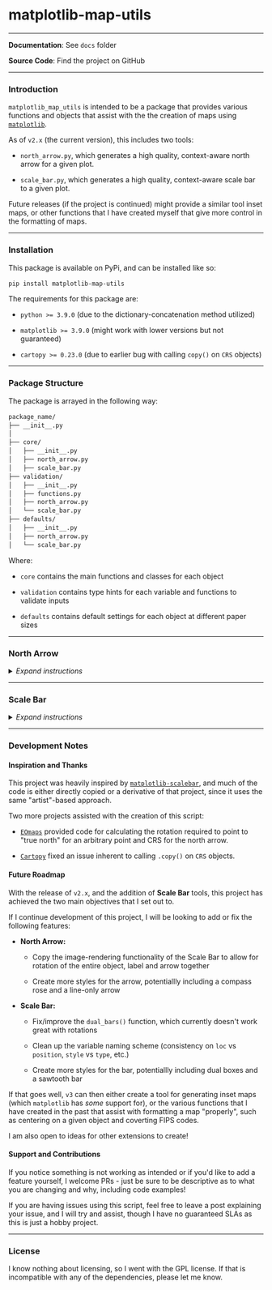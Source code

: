 # matplotlib-map-utils
 
---

**Documentation**: See `docs` folder

**Source Code**: Find the project on GitHub

---

### Introduction

`matplotlib_map_utils` is intended to be a package that provides various functions and objects that assist with the the creation of maps using [`matplotlib`](https://matplotlib.org/stable/).

As of `v2.x` (the current version), this includes two tools: 

* `north_arrow.py`, which generates a high quality, context-aware north arrow for a given plot. 

* `scale_bar.py`, which generates a high quality, context-aware scale bar to a given plot. 

Future releases (if the project is continued) might provide a similar tool inset maps, or other functions that I have created myself that give more control in the formatting of maps.

---

### Installation

This package is available on PyPi, and can be installed like so:

```bash
pip install matplotlib-map-utils
```

The requirements for this package are:

* `python >= 3.9.0` (due to the dictionary-concatenation method utilized)

* `matplotlib >= 3.9.0` (might work with lower versions but not guaranteed)

* `cartopy >= 0.23.0` (due to earlier bug with calling `copy()` on `CRS` objects)

---

### Package Structure

The package is arrayed in the following way:

```bash
package_name/
├── __init__.py
│
├── core/
│   ├── __init__.py
│   ├── north_arrow.py
│   ├── scale_bar.py
├── validation/
│   ├── __init__.py
│   ├── functions.py
│   ├── north_arrow.py
│   └── scale_bar.py
├── defaults/
│   ├── __init__.py
│   ├── north_arrow.py
│   └── scale_bar.py
```

Where:

* `core` contains the main functions and classes for each object

* `validation` contains type hints for each variable and functions to validate inputs

* `defaults` contains default settings for each object at different paper sizes

---

### North Arrow

<details>
<summary><i>Expand instructions</i></summary>

#### Quick Start

Importing the North Arrow functions and classes can be done like so:

```py
from matplotlib_map_utils.core.north_arrow import NorthArrow, north_arrow
```

The quickest way to add a single north arrow to a single plot is to use the `north_arrow` function:

```python
# Setting up a plot
fig, ax = matplotlib.pyplot.subplots(1,1, figsize=(5,5), dpi=150)
# Adding a north arrow to the upper-right corner of the axis, without any rotation (see Rotation under Formatting Components for details)
north_arrow.north_arrow(ax=ax, location="upper right", rotation={"degrees":0})
```

An object-oriented approach is also supported:

```python
# Setting up a plot
fig, ax = matplotlib.pyplot.subplots(1,1, figsize=(5,5), dpi=150)
# Creating a north arrow for the upper-right corner of the axis, without any rotation (see Rotation under Formatting Components for details)
na = north_arrow.NorthArrow(location="upper right", rotation={"degrees":0})
# Adding the artist to the plot
ax.add_artist(na)
```

Both of these will create an output like the following:

![Example north arrow](matplotlib_map_utils/docs/assets/readme_northarrow.png)

#### Customization

Both the object-oriented and functional approaches can be customized to allow for fine-grained control over formatting:

```python
north_arrow(
    ax,
    location = "upper right", # accepts a valid string from the list of locations
    scale = 0.5, # accepts a valid positive float or integer
    # each of the follow accepts arguments from a customized style dictionary
    base = {"facecolor":"green"},
    fancy = False,
    label = {"text":"North"},
    shadow = {"alpha":0.8},
    pack = {"sep":6},
    aob = {"pad":2},
    rotation = {"degrees": 35}
)
```

Refer to `docs\howto_north_arrow` for details on how to customize each facet of the north arrow.

#### Rotation

The north arrow object is also capable of pointing towards "true north", given a CRS and reference point:

![Example north arrow rotation](matplotlib_map_utils/docs/assets/readme_northarrow_rotation.png)

Instructions for how to do so can be found in `docs\howto_north_arrow`.
</details>

---

### Scale Bar

<details>
<summary><i>Expand instructions</i></summary>

#### Quick Start

Importing the Scale Bar functions and classes can be done like so:

```py
from matplotlib_map_utils.core.scale_bar import ScaleBar, scale_bar
```

There are two available styles for the scale bars: `boxes` and `ticks`. The quickest way to add one to a single plot is to use the `scale_bar` function:

```python
# Setting up a plot
fig, ax = matplotlib.pyplot.subplots(1,1, figsize=(5,5), dpi=150)
# Adding a scale bar to the upper-right corner of the axis, in the same projection as whatever geodata you plotted
# Here, this scale bar will have the "boxes" style
scale_bar(ax=ax, location="upper right", style="boxes", bar={"projection":3857})
```

An object-oriented approach is also supported:

```python
# Setting up a plot
fig, ax = matplotlib.pyplot.subplots(1,1, figsize=(5,5), dpi=150)
# Adding a scale bar to the upper-right corner of the axis, in the same projection as whatever geodata you plotted
# Here, we change the boxes to "ticks"
sb = ScaleBar(location="upper right", style="boxes", bar={"projection":3857})
# Adding the artist to the plot
ax.add_artist(sba)
```

Both of these will create an output like the following (function is left, class is right):

![Example scale bar](matplotlib_map_utils/docs/assets/readme_scalebar.png)

#### Customization

Both the object-oriented and functional approaches can be customized to allow for fine-grained control over formatting:

```python
scale_bar(
    ax,
    location = "upper right", # accepts a valid string from the list of locations
    style = "boxes", # accepts a valid positive float or integer
    # each of the follow accepts arguments from a customized style dictionary
    bar = {"unit":"mi", "length":2}, # converting the units to miles, and changing the length of the bar (in inches)
    labels = {"style":"major", "loc":"below"}, # placing a label on each major division, and moving them below the bar
    units = {"loc":"text"}, # changing the location of the units text to the major division labels
    text = {"fontfamily":"monospace"}, # changing the font family of all the text to monospace
)
```

This will create an output like the following:

![Customized scale bar](matplotlib_map_utils/docs/assets/readme_scalebar_customization.png)

Refer to `docs\howto_scale_bar` for details on how to customize each facet of the scale bar.

</details>

---

### Development Notes

#### Inspiration and Thanks

This project was heavily inspired by [`matplotlib-scalebar`](https://github.com/ppinard/matplotlib-scalebar/), and much of the code is either directly copied or a derivative of that project, since it uses the same "artist"-based approach.

Two more projects assisted with the creation of this script:

* [`EOmaps`](https://github.com/raphaelquast/EOmaps/discussions/231) provided code for calculating the rotation required to point to "true north" for an arbitrary point and CRS for the north arrow.

* [`Cartopy`](https://github.com/SciTools/cartopy/issues/2361) fixed an issue inherent to calling `.copy()` on `CRS` objects.

#### Future Roadmap

With the release of `v2.x`, and the addition of **Scale Bar** tools, this project has achieved the two main objectives that I set out to.

If I continue development of this project, I will be looking to add or fix the following features:

* **North Arrow:** 

  * Copy the image-rendering functionality of the Scale Bar to allow for rotation of the entire object, label and arrow together
  
  * Create more styles for the arrow, potentiallly including a compass rose and a line-only arrow

* **Scale Bar:**

  * Fix/improve the `dual_bars()` function, which currently doesn't work great with rotations

  * Clean up the variable naming scheme (consistency on `loc` vs `position`, `style` vs `type`, etc.)

  * Create more styles for the bar, potentiallly including dual boxes and a sawtooth bar

If that goes well, `v3` can then either create a tool for generating inset maps (which `matplotlib` has *some* support for), or the various functions that I have created in the past that assist with formatting a map "properly", such as centering on a given object and coverting FIPS codes.

I am also open to ideas for other extensions to create!

#### Support and Contributions

If you notice something is not working as intended or if you'd like to add a feature yourself, I welcome PRs - just be sure to be descriptive as to what you are changing and why, including code examples!

If you are having issues using this script, feel free to leave a post explaining your issue, and I will try and assist, though I have no guaranteed SLAs as this is just a hobby project.

---

### License

I know nothing about licensing, so I went with the GPL license. If that is incompatible with any of the dependencies, please let me know.